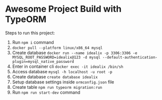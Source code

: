 # Awesome Project Build with TypeORM

Steps to run this project:

1. Run `npm i` command
2. `docker pull --platform linux/x86_64 mysql`
2. Create database `docker run --name idealix -p 3306:3306 -e MYSQL_ROOT_PASSWORD=idealix@123 -d mysql --default-authentication-plugin=mysql_native_password`
3. Enter in container cli `docker exec -it idealix /bin/sh`
3. Access database `mysql -h localhost -u root -p`
3. Create database `create database idealix`
3. Setup database settings inside `ormconfig.json` file
4. Create table `npm run typeorm migration:run`
4. Run `npm run start-dev` command
